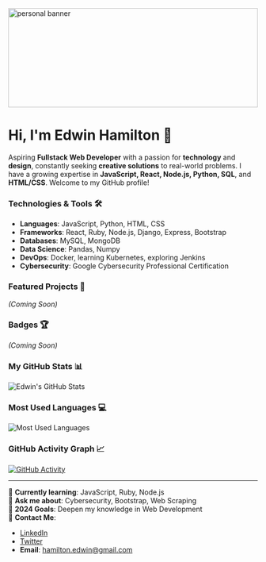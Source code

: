 <img src="https://images.unsplash.com/photo-1515879218367-8466d910aaa4?q=80&w=2069&auto=format&fit=crop&ixlib=rb-4.0.3&ixid=M3wxMjA3fDB8MHxwaG90by1wYWdlfHx8fGVufDB8fHx8fA%3D%3D" alt="personal banner" style="width:100%; height:200px;">

# Hi, I'm Edwin Hamilton 👋
Aspiring **Fullstack Web Developer** with a passion for **technology** and **design**, constantly seeking **creative solutions** to real-world problems. I have a growing expertise in **JavaScript, React, Node.js, Python, SQL**, and **HTML/CSS**. Welcome to my GitHub profile!

### Technologies & Tools 🛠️
- **Languages**: JavaScript, Python, HTML, CSS
- **Frameworks**: React, Ruby, Node.js, Django, Express, Bootstrap
- **Databases**: MySQL, MongoDB
- **Data Science**: Pandas, Numpy
- **DevOps**: Docker, learning Kubernetes, exploring Jenkins
- **Cybersecurity**: Google Cybersecurity Professional Certification

### Featured Projects 🚀
*(Coming Soon)*

### Badges 🏆
*(Coming Soon)*

### My GitHub Stats 📊
![Edwin's GitHub Stats](https://github-readme-stats.vercel.app/api?username=elber01&show_icons=true&theme=radical)

### Most Used Languages 💻
![Most Used Languages](https://github-readme-stats.vercel.app/api/top-langs/?username=elber01&layout=compact&theme=radical)

### GitHub Activity Graph 📈
[![GitHub Activity](https://github-readme-activity-graph.vercel.app/graph?username=elber01&theme=react-dark)](https://github.com/ashutosh00710/github-readme-activity-graph)

---

🌱 **Currently learning**: JavaScript, Ruby, Node.js  
💬 **Ask me about**: Cybersecurity, Bootstrap, Web Scraping  
🎯 **2024 Goals**: Deepen my knowledge in Web Development  
📧 **Contact Me**:  
- [LinkedIn](https://www.linkedin.com/in/edwin-alfredo-hamilton-pelegr%C3%ADn-aab85512/)  
- [Twitter](https://twitter.com/elber01)  
- **Email**: hamilton.edwin@gmail.com  
